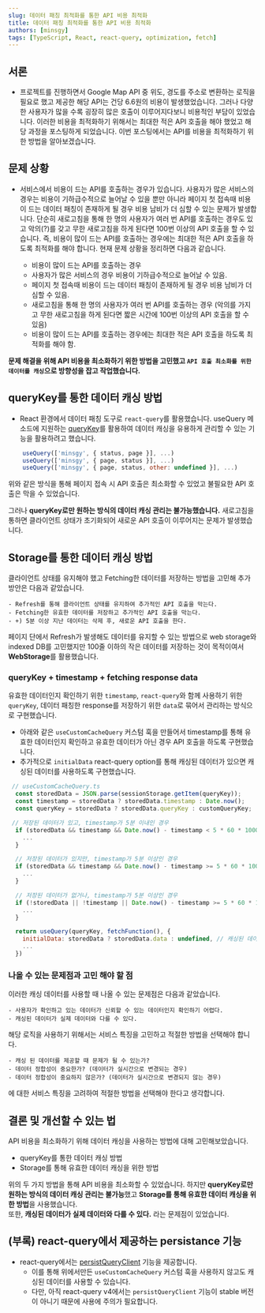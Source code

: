 ```yaml
---
slug: 데이터 패칭 최적화를 통한 API 비용 최적화
title: 데이터 패칭 최적화를 통한 API 비용 최적화
authors: [minsgy]
tags: [TypeScript, React, react-query, optimization, fetch]
---
```


## 서론

- 프로젝트를 진행하면서 Google Map API 중 위도, 경도를 주소로 변환하는 로직을 필요로 했고 제공한 해당 API는 건당 6.6원의 비용이 발생했었습니다. 그러나 다양한 사용자가 많을 수록 굉장히 많은 호출이 이루어지다보니 비용적인 부담이 있었습니다. 이러한 비용을 최적화하기 위해서는 최대한 적은 API 호출을 해야 했었고 해당 과정을 포스팅하게 되었습니다. 이번 포스팅에서는 API를 비용을 최적화하기 위한 방법을 알아보겠습니다.

## 문제 상황

- 서비스에서 비용이 드는 API를 호출하는 경우가 있습니다. 사용자가 많은 서비스의 경우는 비용이 기하급수적으로 늘어날 수 있을 뿐만 아니라 페이지 첫 접속때 비용이 드는 데이터 패칭이 존재하게 될 경우 비용 남비가 더 심할 수 있는 문제가 발생합니다. 단순히 새로고침을 통해 한 명의 사용자가 여러 번 API를 호출하는 경우도 있고 악의(?)를 갖고 무한 새로고침을 하게 된다면 100번 이상의 API 호출을 할 수 있습니다. 즉, 비용이 많이 드는 API를 호출하는 경우에는 최대한 적은 API 호출을 하도록 최적화를 해야 합니다. 현재 문제 상황을 정리하면 다음과 같습니다.

  - 비용이 많이 드는 API를 호출하는 경우
  - 사용자가 많은 서비스의 경우 비용이 기하급수적으로 늘어날 수 있음.
  - 페이지 첫 접속때 비용이 드는 데이터 패칭이 존재하게 될 경우 비용 남비가 더 심할 수 있음.
  - 새로고침을 통해 한 명의 사용자가 여러 번 API를 호출하는 경우 (악의를 가지고 무한 새로고침을 하게 된다면 짧은 시간에 100번 이상의 API 호출을 할 수 있음)
  - 비용이 많이 드는 API를 호출하는 경우에는 최대한 적은 API 호출을 하도록 최적화를 해야 함.

**문제 해결을 위해 API 비용을 최소화하기 위한 방법을 고민했고 `API 호출 최소화를 위한 데이터를 캐싱`으로 방향성을 잡고 작업했습니다.**

## queryKey를 통한 데이터 캐싱 방법

- React 환경에서 데이터 패칭 도구로 `react-query`를 활용했습니다. useQuery 메소드에 지원하는 [queryKey](https://tanstack.com/query/v4/docs/react/guides/query-keys)를 활용하여 데이터 캐싱을 유용하게 관리할 수 있는 기능을 활용하려고 했습니다.

```jsx
    useQuery(['minsgy', { status, page }], ...)
    useQuery(['minsgy', { page, status }], ...)
    useQuery(['minsgy', { page, status, other: undefined }], ...)
```

위와 같은 방식을 통해 페이지 접속 시 API 호출은 최소화할 수 있었고 불필요한 API 호출은 막을 수 있었습니다.

그러나 **queryKey로만 원하는 방식의 데이터 캐싱 관리는 불가능했습니다.** 새로고침을 통하면 클라이언트 상태가 초기화되어 새로운 API 호출이 이루어지는 문제가 발생했습니다.

## Storage를 통한 데이터 캐싱 방법

클라이언트 상태를 유지해야 했고 Fetching한 데이터를 저장하는 방법을 고민해 추가 방안은 다음과 같았습니다.

    - Refresh를 통해 클라이언트 상태를 유지하여 추가적인 API 호출을 막는다.
    - Fetching한 유효한 데이터를 저장하고 추가적인 API 호출을 막는다.
    - +) 5분 이상 지난 데이터는 삭제 후, 새로운 API 호출을 한다.

페이지 단에서 Refresh가 발생해도 데이터를 유지할 수 있는 방법으로 web storage와 indexed DB를 고민했지만 100줄 이하의 작은 데이터를 저장하는 것이 목적이여서 **WebStorage**를 활용했습니다.

### queryKey + timestamp + fetching response data

유효한 데이터인지 확인하기 위한 `timestamp`, `react-query`와 함께 사용하기 위한 `queryKey`, 데이터 패칭한 response를 저장하기 위한 `data`로 묶어서 관리하는 방식으로 구현했습니다.

- 아래와 같은 `useCustomCacheQuery` 커스텀 훅을 만들어서 timestamp를 통해 유효한 데이터인지 확인하고 유효한 데이터가 아닌 경우 API 호출을 하도록 구현했습니다.
- 추가적으로 `initialData` react-query option를 통해 캐싱된 데이터가 있으면 캐싱된 데이터를 사용하도록 구현했습니다.

```jsx
 // useCustomCacheQuery.ts
  const storedData = JSON.parse(sessionStorage.getItem(queryKey));
  const timestamp = storedData ? storedData.timestamp : Date.now();
  const queryKey = storedData ? storedData.queryKey : customQueryKey;

 // 저장된 데이터가 있고, timestamp가 5분 이내인 경우
  if (storedData && timestamp && Date.now() - timestamp < 5 * 60 * 1000) {
    ...
  }

  // 저장된 데이터가 있지만, timestamp가 5분 이상인 경우
  if (storedData && timestamp && Date.now() - timestamp >= 5 * 60 * 1000) {
    ...
  }

  // 저장된 데이터가 없거나, timestamp가 5분 이상인 경우
  if (!storedData || !timestamp || Date.now() - timestamp >= 5 * 60 * 1000) {
    ...
  }

  return useQuery(queryKey, fetchFunction(), {
    initialData: storedData ? storedData.data : undefined, // 캐싱된 데이터가 있으면 캐싱된 데이터를 사용
    ...
  })
```

### 나올 수 있는 문제점과 고민 해야 할 점

이러한 캐싱 데이터를 사용할 때 나올 수 있는 문제점은 다음과 같았습니다.

    - 사용자가 확인하고 있는 데이터가 신뢰할 수 있는 데이터인지 확인하기 어렵다.
    - 캐싱된 데이터가 실제 데이터와 다를 수 있다.

해당 로직을 사용하기 위해서는 서비스 특징을 고민하고 적절한 방법을 선택해야 합니다.

    - 캐싱 된 데이터를 제공할 때 문제가 될 수 있는가?
    - 데이터 정합성이 중요한가? (데이터가 실시간으로 변경되는 경우)
    - 데이터 정합성이 중요하지 않은가? (데이터가 실시간으로 변경되지 않는 경우)

에 대한 서비스 특징을 고려하여 적절한 방법을 선택해야 한다고 생각합니다.

## 결론 및 개선할 수 있는 법

API 비용을 최소화하기 위해 데이터 캐싱을 사용하는 방법에 대해 고민해보았습니다.

- queryKey를 통한 데이터 캐싱 방법
- Storage를 통해 유효한 데이터 캐싱을 위한 방법

위의 두 가지 방법을 통해 API 비용을 최소화할 수 있었습니다. 하지만 **queryKey로만 원하는 방식의 데이터 캐싱 관리는 불가능**했고 **Storage를 통해 유효한 데이터 캐싱을 위한 방법**을 사용했습니다.  
또한, **캐싱된 데이터가 실제 데이터와 다를 수 있다.** 라는 문제점이 있었습니다.

## (부록) react-query에서 제공하는 persistance 기능

- react-query에서는 [persistQueryClient](https://tanstack.com/query/v4/docs/react/plugins/persistQueryClient) 기능을 제공합니다.
  - 이를 통해 위에서만든 `useCustomCacheQuery` 커스텀 훅을 사용하지 않고도 캐싱된 데이터를 사용할 수 있습니다.
  - 다만, 아직 react-query v4에서는 `persistQueryClient` 기능이 stable 버전이 아니기 때문에 사용에 주의가 필요합니다.
